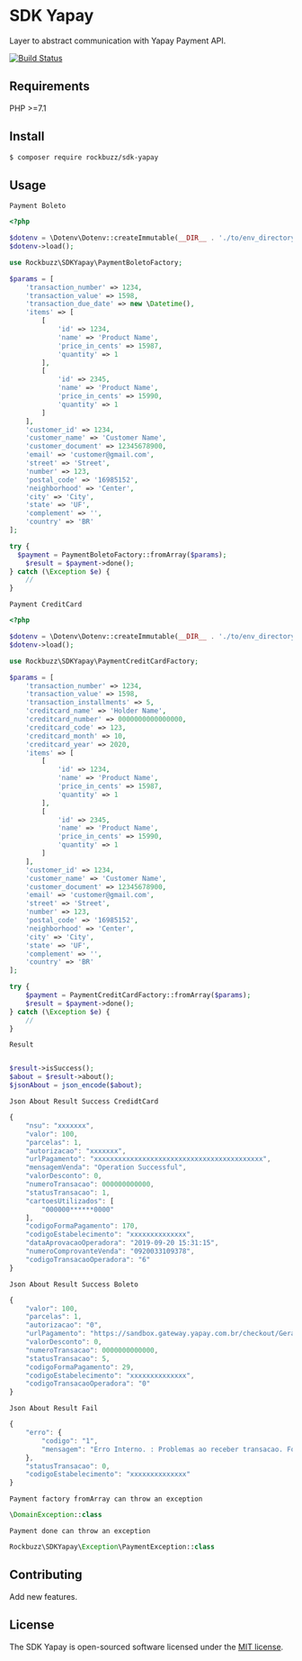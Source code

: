# SDK Yapay

Layer to abstract communication with Yapay Payment API.

[![Build Status](https://travis-ci.org/rockbuzz/sdk-yapay.svg?branch=master)](https://travis-ci.org/rockbuzz/sdk-yapay)

## Requirements

PHP >=7.1

## Install

```bash
$ composer require rockbuzz/sdk-yapay
```

## Usage

`Payment Boleto`
```php
<?php

$dotenv = \Dotenv\Dotenv::createImmutable(__DIR__ . './to/env_directory/');
$dotenv->load();

use Rockbuzz\SDKYapay\PaymentBoletoFactory;

$params = [
    'transaction_number' => 1234,
    'transaction_value' => 1598,
    'transaction_due_date' => new \Datetime(),
    'items' => [
        [
            'id' => 1234,
            'name' => 'Product Name',
            'price_in_cents' => 15987,
            'quantity' => 1
        ],
        [
            'id' => 2345,
            'name' => 'Product Name',
            'price_in_cents' => 15990,
            'quantity' => 1
        ]
    ],
    'customer_id' => 1234,
    'customer_name' => 'Customer Name',
    'customer_document' => 12345678900,
    'email' => 'customer@gmail.com',
    'street' => 'Street',
    'number' => 123,
    'postal_code' => '16985152',
    'neighborhood' => 'Center',
    'city' => 'City',
    'state' => 'UF',
    'complement' => '',
    'country' => 'BR'
];

try {
  $payment = PaymentBoletoFactory::fromArray($params);
    $result = $payment->done();
} catch (\Exception $e) {
    //
}
```

`Payment CreditCard`
```php
<?php

$dotenv = \Dotenv\Dotenv::createImmutable(__DIR__ . './to/env_directory/');
$dotenv->load();

use Rockbuzz\SDKYapay\PaymentCreditCardFactory;

$params = [
    'transaction_number' => 1234,
    'transaction_value' => 1598,
    'transaction_installments' => 5,
    'creditcard_name' => 'Holder Name',
    'creditcard_number' => 0000000000000000,
    'creditcard_code' => 123,
    'creditcard_month' => 10,
    'creditcard_year' => 2020,
    'items' => [
        [
            'id' => 1234,
            'name' => 'Product Name',
            'price_in_cents' => 15987,
            'quantity' => 1
        ],
        [
            'id' => 2345,
            'name' => 'Product Name',
            'price_in_cents' => 15990,
            'quantity' => 1
        ]
    ],
    'customer_id' => 1234,
    'customer_name' => 'Customer Name',
    'customer_document' => 12345678900,
    'email' => 'customer@gmail.com',
    'street' => 'Street',
    'number' => 123,
    'postal_code' => '16985152',
    'neighborhood' => 'Center',
    'city' => 'City',
    'state' => 'UF',
    'complement' => '',
    'country' => 'BR'
];

try {
    $payment = PaymentCreditCardFactory::fromArray($params);
    $result = $payment->done();
} catch (\Exception $e) {
    //
}
```

`Result`
```php

$result->isSuccess();
$about = $result->about();
$jsonAbout = json_encode($about);
```

`Json About Result Success CredidtCard`
```javascript
{
    "nsu": "xxxxxxx",
    "valor": 100,
    "parcelas": 1,
    "autorizacao": "xxxxxxx",
    "urlPagamento": "xxxxxxxxxxxxxxxxxxxxxxxxxxxxxxxxxxxxxxxxxx",
    "mensagemVenda": "Operation Successful",
    "valorDesconto": 0,
    "numeroTransacao": 000000000000,
    "statusTransacao": 1,
    "cartoesUtilizados": [
        "000000******0000"
    ],
    "codigoFormaPagamento": 170,
    "codigoEstabelecimento": "xxxxxxxxxxxxxx",
    "dataAprovacaoOperadora": "2019-09-20 15:31:15",
    "numeroComprovanteVenda": "0920033109378",
    "codigoTransacaoOperadora": "6"
}
```

`Json About Result Success Boleto`
```javascript
{
    "valor": 100,
    "parcelas": 1,
    "autorizacao": "0",
    "urlPagamento": "https://sandbox.gateway.yapay.com.br/checkout/GeradorBoleto.do?cod=xxxxxxxxxxxxxxxxxxxxxxxxxxxxxxxxxxxxxxxx",
    "valorDesconto": 0,
    "numeroTransacao": 0000000000000,
    "statusTransacao": 5,
    "codigoFormaPagamento": 29,
    "codigoEstabelecimento": "xxxxxxxxxxxxxx",
    "codigoTransacaoOperadora": "0"
}
```

`Json About Result Fail`
```javascript
{
    "erro": {
        "codigo": "1",
        "mensagem": "Erro Interno. : Problemas ao receber transacao. Forma de Pagamento inexistente ou nao configurada para este estabelecimento, valor enviado: 17"
    },
    "statusTransacao": 0,
    "codigoEstabelecimento": "xxxxxxxxxxxxxx"
}
```

`Payment factory fromArray can throw an exception`
```php
\DomainException::class
```

`Payment done can throw an exception`
```php
Rockbuzz\SDKYapay\Exception\PaymentException::class
```

## Contributing

Add new features.

## License

The SDK Yapay is open-sourced software licensed under the [MIT license](https://opensource.org/licenses/MIT).